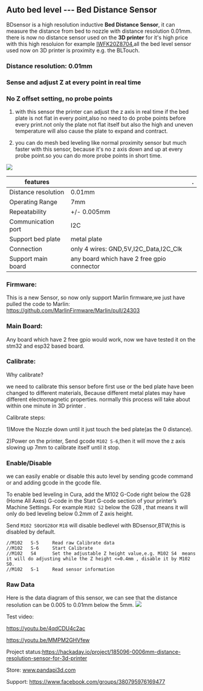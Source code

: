 ## Auto bed level --- Bed Distance Sensor

BDsensor is a high resolution inductive **Bed Distance Sensor**, it can measure the distance from bed to nozzle with distance resolution 0.01mm.
there is now no distance sensor used on the **3D printer** for it's high price with this high resoluion for example [IWFK20Z8704](https://www.walkerindustrial.com/IWFK-20Z8704-S35A-BAUMER-10155694-p/iwfk-20z8704-s35a.htm),all the bed level sensor used now on 3D printer is proximity e.g. the BLTouch.
 
### Distance resolution: 0.01mm
### Sense and adjust Z at every point in real time
### No Z offset setting, no probe points

1. with this sensor the printer can adjust the z axis in real time if the bed plate is not flat in every point,also no need to do probe points before every print.not only the plate not flat itself but also the high and uneven temperature will also cause the plate to expand and contract.

2. you can do mesh bed leveling like normal proximity sensor but much faster with this sensor, because it's no z axis down and up at every probe point.so you can do more probe points in short time.

![](https://raw.githubusercontent.com/markniu/Bed_Distance_sensor/main/doc/516115055.png)

features |  | .
--- | --- | --- 
Distance resolution| 0.01mm | 	
Operating Range|7mm|
Repeatability|+/- 0.005mm|
Communication port| I2C | 	 
Support bed plate|metal plate | 	 
Connection| only 4 wires: GND,5V,I2C_Data,I2C_Clk
Support main board| any board which have 2 free gpio connector | 	 
 
### Firmware:
This is a new Sensor, so now only support Marlin firmware,we just have pulled the code to Marlin:
https://github.com/MarlinFirmware/Marlin/pull/24303

### Main Board:
 Any board which have 2 free gpio would work, now we have tested it on the stm32 and esp32 based board.
 
### Calibrate:
Why calibrate?

we need to calibrate this sensor before first use or the bed plate have been changed to different materials,
Because different metal plates may have different electromagnetic properties.
normally this process will take about within one minute in 3D printer .

Calibrate steps:

1)Move the Nozzle down until it just touch the bed plate(as the 0 distance).

2)Power on the printer, Send gcode `M102 S-6`,then it will move the z axis slowing up 7mm to calibrate itself until it stop.


### Enable/Disable 
we can easily enable or disable this auto level by sending gcode command or and adding gcode in the gcode file.

To enable bed leveling in Cura, add the M102 G-Code right below the G28 (Home All Axes) G-code in the Start G-code section of your printer’s Machine Settings.
For example `M102 S2` below the G28 , that means it will only do bed leveling below 0.2mm of Z axis height.

Send `M102 S0`or`G28`or `M18` will disable bedlevel with BDsensor,BTW,this is disabled by default.

```
//M102   S-5     Read raw Calibrate data
//M102   S-6     Start Calibrate 
//M102   S4      Set the adjustable Z height value,e.g. M102 S4  means it will do adjusting while the Z height <=0.4mm , disable it by M102 S0.
//M102   S-1     Read sensor information
```

### Raw Data
Here is the data diagram of this sensor, we can see that the distance resolution can be 0.005 to 0.01mm below the 5mm.
![](https://raw.githubusercontent.com/markniu/Bed_Distance_sensor/main/doc/data.jpg)



Test video: 

https://youtu.be/4qdCDU4c2ac

https://youtu.be/MMPM2GHVfew

Project status:https://hackaday.io/project/185096-0006mm-distance-resolution-sensor-for-3d-printer

Store: www.pandapi3d.com  

Support: https://www.facebook.com/groups/380795976169477
